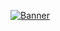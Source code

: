 [![Banner](https://res.cloudinary.com/dlxnsxfnr/image/upload/v1739087692/porto_ymyvzu.png)](https://portfolio-by-ruumaa.vercel.app/)

